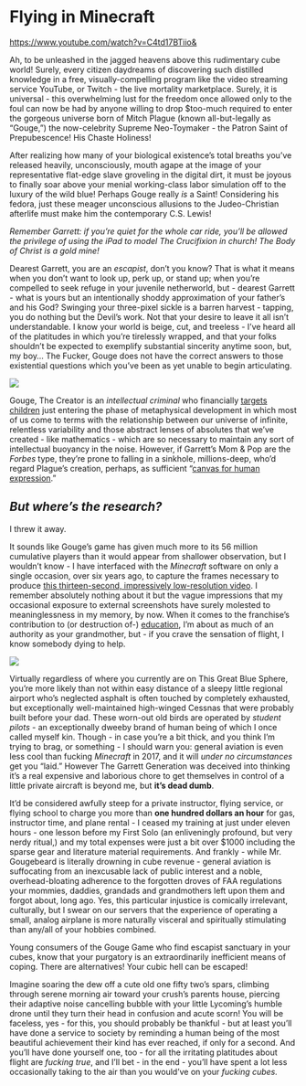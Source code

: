 # Flying in Minecraft

https://www.youtube.com/watch?v=C4td17BTiio&


Ah, to be unleashed in the jagged heavens above this rudimentary cube world! Surely, every citizen daydreams of discovering such distilled knowledge in a free, visually-compelling program like the video streaming service YouTube, or Twitch - the live mortality marketplace. Surely, it is universal - this overwhelming lust for the freedom once allowed only to the foul can now be had by anyone willing to drop $too-much required to enter the gorgeous universe born of Mitch Plague (known all-but-legally as “Gouge,”) the now-celebrity Supreme Neo-Toymaker - the Patron Saint of Prepubescence! His Chaste Holiness!

After realizing how many of your biological existence’s total breaths you’ve released heavily, unconsciously, mouth agape at the image of your representative flat-edge slave groveling in the digital dirt, it must be joyous to finally soar above your menial working-class labor simulation off to the luxury of the wild blue! Perhaps Gouge really *is* a Saint! Considering his fedora, just these meager unconscious allusions to the Judeo-Christian afterlife must make him the contemporary C.S. Lewis!

*Remember Garrett: if you’re quiet for the whole car ride, you’ll be allowed the privilege of using the iPad to model The Crucifixion in church! The Body of Christ is a gold mine!* 

Dearest Garrett, you are an *escapist*, don’t you know? That is what it means when you don’t want to look up, perk up, or stand up; when you’re compelled to seek refuge in your juvenile netherworld, but - dearest Garrett - what is yours but an intentionally shoddy approximation of your father’s and his God? Swinging your three-pixel sickle is a barren harvest - tapping, you do nothing but the Devil’s work. Not that your desire to leave it all isn’t understandable. I know your world is beige, cut, and treeless - I’ve heard all of the platitudes in which you’re tirelessly wrapped, and that your folks shouldn’t be expected to exemplify substantial sincerity anytime soon, but, my boy… The Fucker, Gouge does not have the correct answers to those existential questions which you’ve been as yet unable to begin articulating.

![](https://d2mxuefqeaa7sj.cloudfront.net/s_E75840554B74AEF4759C825B0873F0732AFC75BDA07BD8F5DC766FEB39034F2B_1502292109742_minecrafteducation.jpg)


Gouge, The Creator is an *intellectual criminal* who financially [targets children](https://theoutline.com/post/1375/minecraft-coins-what-does-it-mean) just entering the phase of metaphysical development in which most of us come to terms with the relationship between our universe of infinite, relentless variability and those abstract lenses of absolutes that we’ve created - like mathematics - which are so necessary to maintain any sort of intellectual buoyancy in the noise. However, if Garrett’s Mom & Pop are the *Forbes* type, they’re prone to falling in a sinkhole, millions-deep, who’d regard Plague’s creation, perhaps, as sufficient “[canvas for human expression](https://www.forbes.com/sites/ryanmac/2015/03/03/minecraft-markus-persson-life-after-microsoft-sale/).”

## *But where’s the research?*

I threw it away.

It sounds like Gouge’s game has given much more to its 56 million cumulative players than it would appear from shallower observation, but I wouldn’t know - I have interfaced with the *Minecraft* software on only a single occasion, over six years ago, to capture the frames necessary to produce [this thirteen-second, impressively low-resolution video](https://youtu.be/C4td17BTiio). I remember absolutely nothing about it but the vague impressions that my occasional exposure to external screenshots have surely molested to meaninglessness in my memory, by now. When it comes to the franchise’s contribution to (or destruction of-) [education](https://education.minecraft.net), I’m about as much of an authority as your grandmother, but - if you crave the sensation of flight, I know somebody dying to help.

![](https://d2mxuefqeaa7sj.cloudfront.net/s_E75840554B74AEF4759C825B0873F0732AFC75BDA07BD8F5DC766FEB39034F2B_1502297339168_spiritfuzzed.jpg)


Virtually regardless of where you currently are on This Great Blue Sphere, you’re more likely than not within easy distance of a sleepy little regional airport who’s neglected asphalt is often touched by completely exhausted, but exceptionally well-maintained high-winged Cessnas that were probably built before your dad. These worn-out old birds are operated by *student pilots* - an exceptionally dweeby brand of human being of which I once called myself kin. Though - in case you’re a bit thick, and you think I’m trying to brag, or something - I should warn you: general aviation is even less cool than fucking *Minecraft* in 2017, and it will *under no circumstances* get you “laid.” However The Garrett Generation was deceived into thinking it’s a real expensive and laborious chore to get themselves in control of a little private aircraft is beyond me, but **it’s dead dumb**.

It’d be considered awfully steep for a private instructor, flying service, or flying school to charge you more than **one hundred dollars an hour** for gas, instructor time, and plane rental - I ceased my training at just under eleven hours - one lesson before my First Solo (an enliveningly profound, but very nerdy ritual,) and my total expenses were just a bit over $1000 including the sparse gear and literature material requirements. And frankly - while Mr. Gougebeard is literally drowning in cube revenue - general aviation is suffocating from an inexcusable lack of public interest and a noble, overhead-bloating adherence to the forgotten droves of FAA regulations your mommies, daddies, grandads and grandmothers left upon them and forgot about, long ago. Yes, this particular injustice is comically irrelevant, culturally, but I swear on our servers that the experience of operating a small, analog airplane is more naturally visceral and spiritually stimulating than any/all of your hobbies combined.

Young consumers of the Gouge Game who find escapist sanctuary in your cubes, know that your purgatory is an extraordinarily inefficient means of coping. There are alternatives! Your cubic hell can be escaped!

Imagine soaring the dew off a cute old one fifty two’s spars, climbing through serene morning air toward your crush’s parents house, piercing their adaptive noise cancelling bubble with your little Lycoming’s humble drone until they turn their head in confusion and acute scorn! You will be faceless, yes - for this, you should probably be thankful - but at least you’ll have done a service to society by reminding a human being of the most beautiful achievement their kind has ever reached, if only for a second. And you’ll have done yourself one, too - for all the irritating platitudes about flight are *fucking true*, and I’ll bet - in the end - you’ll have spent a lot less occasionally taking to the air than you would’ve on your *fucking cubes.*

